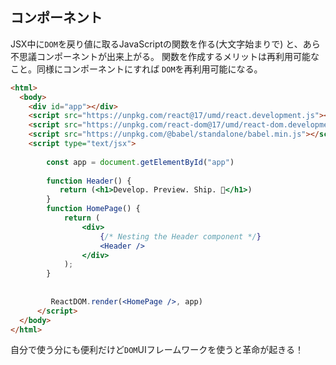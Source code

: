 ## コンポーネント
JSX中に`DOM`を戻り値に取るJavaScriptの関数を作る(大文字始まりで)
と、あら不思議コンポーネントが出来上がる。
関数を作成するメリットは再利用可能なこと。同様にコンポーネントにすれば
`DOM`を再利用可能になる。

```html
<html>
  <body>
    <div id="app"></div>
    <script src="https://unpkg.com/react@17/umd/react.development.js"></script>
    <script src="https://unpkg.com/react-dom@17/umd/react-dom.development.js"></script>
    <script src="https://unpkg.com/@babel/standalone/babel.min.js"></script>
    <script type="text/jsx">
 
        const app = document.getElementById("app")
       
        function Header() {
           return (<h1>Develop. Preview. Ship. 🚀</h1>)
        }
        function HomePage() {
            return (
                <div>
                    {/* Nesting the Header component */}
                    <Header />
                </div>
            );
        }
       
       
         ReactDOM.render(<HomePage />, app)
      </script>
  </body>
</html>
```

自分で使う分にも便利だけど`DOM`UIフレームワークを使うと革命が起きる！